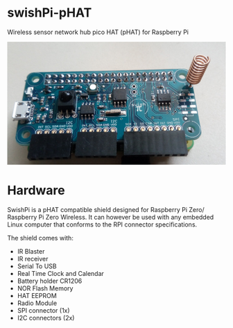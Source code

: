 # swishPi-pHAT
Wireless sensor network hub pico HAT (pHAT) for Raspberry Pi 

![**SwishPi pHAT plugin shield**](/Hardware/images/swish.jpg?raw=true "SwishPi pHAT")




# Hardware 

SwishPi is a pHAT compatible shield designed for Raspberry Pi Zero/ Raspberry Pi Zero Wireless. It can however be used with any embedded Linux computer that conforms to the RPI connector specifications.

The shield comes with:

*  IR Blaster
*  IR receiver
*  Serial To USB
*  Real Time Clock and Calendar
*  Battery holder CR1206
*  NOR Flash Memory
*  HAT EEPROM
*  Radio Module
*  SPI connector  (1x)
*  I2C connectors (2x)

